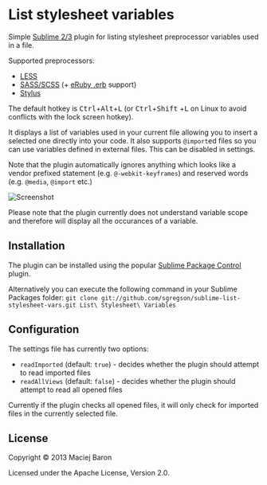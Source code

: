 # List stylesheet variables
Simple [Sublime 2/3](http://www.sublimetext.com/) plugin for listing stylesheet preprocessor variables used in a file.

Supported preprocessors:
 - [LESS](http://lesscss.org/)
 - [SASS/SCSS](http://sass-lang.com/) (+ [eRuby .erb](https://en.wikipedia.org/wiki/ERuby) support)
 - [Stylus](http://learnboost.github.io/stylus/)

The default hotkey is <kbd>Ctrl</kbd>+<kbd>Alt</kbd>+<kbd>L</kbd> (or <kbd>Ctrl</kbd>+<kbd>Shift</kbd>
+<kbd>L</kbd> on Linux to avoid conflicts with the lock screen hotkey).

It displays a list of variables used in your current file allowing you to insert a selected one
directly into your code. It also supports `@import`ed files so you can use variables defined in
external files. This can be disabled in settings.

Note that the plugin automatically ignores anything which looks like a vendor prefixed statement (e.g.
`@-webkit-keyframes`) and reserved words (e.g. `@media`, `@import` etc.)

![Screenshot](http://i41.tinypic.com/eajivq.png)

Please note that the plugin currently does not understand variable scope and therefore will display all
the occurances of a variable.

## Installation
The plugin can be installed using the popular [Sublime Package Control](http://wbond.net/sublime_packages/package_control) 
plugin.

Alternatively you can execute the following command in your Sublime Packages folder: `git clone git://github.com/sgregson/sublime-list-stylesheet-vars.git List\ Stylesheet\ Variables`

## Configuration
The settings file has currently two options:

 - `readImported` (default: `true`) - decides whether the plugin should attempt to read imported files
 - `readAllViews` (default: `false`) - decides whether the plugin should attempt to read all opened files

Currently if the plugin checks all opened files, it will only check for imported files in the currently
selected file.

## License
Copyright &copy; 2013 Maciej Baron

Licensed under the Apache License, Version 2.0.
